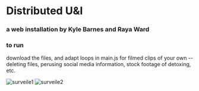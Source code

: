 # Distributed U&I

### a web installation by Kyle Barnes and Raya Ward

### to run
download the files, and adapt loops in main.js for filmed clips of your own -- deleting files, perusing social media information, stock footage of detoxing, etc.

![surveile1](https://user-images.githubusercontent.com/41943646/146088267-3cf6d8ee-9c7e-46fc-a07a-3179967ab55e.jpg)
![surveile2](https://user-images.githubusercontent.com/41943646/146088281-b36220f3-6769-4a39-8641-c080941f4750.jpg)
